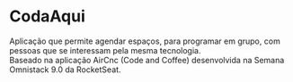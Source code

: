 # CodaAqui
Aplicação que permite agendar espaços, para programar em grupo, com pessoas que se interessam pela mesma tecnologia. <br />
Baseado na aplicação AirCnc (Code and Coffee) desenvolvida na Semana Omnistack 9.0 da RocketSeat.

